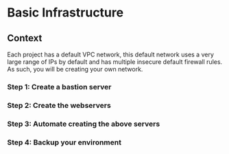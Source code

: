 # Basic Infrastructure

## Context

Each project has a default VPC network, this default network uses a very large range of IPs by default and has multiple insecure default firewall rules. As such, you will be creating your own network.

### Step 1: Create a bastion server



### Step 2: Create the webservers



### Step 3: Automate creating the above servers



### Step 4: Backup your environment

